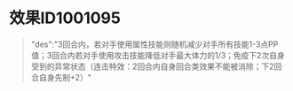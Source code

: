 # 效果ID1001095
> "des":"3回合内，若对手使用属性技能则随机减少对手所有技能1-3点PP值；3回合内若对手使用攻击技能降低对手最大体力的1/3；免疫下2次自身受到的异常状态（连击特效：2回合内自身回合类效果不能被消除；下2回合自身先制+2）"
